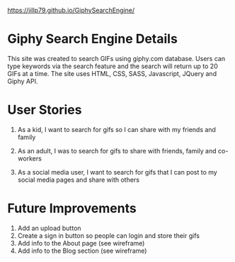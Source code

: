 https://jillp79.github.io/GiphySearchEngine/

# Giphy Search Engine Details
This site was created to search GIFs using giphy.com database. Users can type keywords via the search feature and the search will return up to 20 GIFs at a time. The site uses HTML, CSS, SASS, Javascript, JQuery and Giphy API.

# User Stories
1. As a kid, I want to search for gifs so I can share with my friends and family

2. As an adult, I was to search for gifs to share with friends, family and co-workers

3. As a social media user, I want to search for gifs that I can post to my social media pages and share with others

# Future Improvements
1. Add an upload button
2. Create a sign in button so people can login and store their gifs
3. Add info to the About page (see wireframe)
4. Add info to the Blog section (see wireframe)


